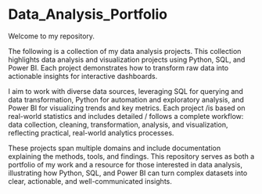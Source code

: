 # Data_Analysis_Portfolio

Welcome to my repository.

The following is a collection of my data analysis projects. This collection highlights data analysis and visualization projects using Python, SQL, and Power BI. Each project demonstrates how to transform raw data into actionable insights for interactive dashboards.

I aim to work with diverse data sources, leveraging SQL for querying and data transformation, Python for automation and exploratory analysis, and Power BI for visualizing trends and key metrics. Each project /is based on real-world statistics and includes detailed / follows a complete workflow: data collection, cleaning, transformation, analysis, and visualization, reflecting practical, real-world analytics processes.

These projects span multiple domains and include documentation explaining the methods, tools, and findings. This repository serves as both a portfolio of my work and a resource for those interested in data analysis, illustrating how Python, SQL, and Power BI can turn complex datasets into clear, actionable, and well-communicated insights.
